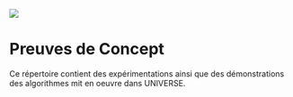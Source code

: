 ![](http://universe.tuxfamily.org/public/galerie/logo.svg "")

# Preuves de Concept

Ce répertoire contient des expérimentations ainsi que des démonstrations des algorithmes mit en oeuvre dans UNIVERSE.

